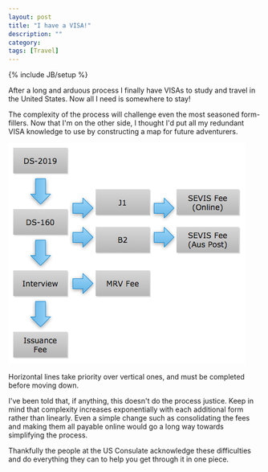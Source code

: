 ```yaml
---
layout: post
title: "I have a VISA!"
description: ""
category: 
tags: [Travel]
---
```

{% include JB/setup %}

After a long and arduous process I finally have VISAs to study and travel in the United States. Now all I need is somewhere to stay!

The complexity of the process will challenge even the most seasoned form-fillers. Now that I'm on the other side, I thought I'd put all my redundant VISA knowledge to use by constructing a map for future adventurers.

![US VISA Process Map](/images/us_visa_process.png)

<p class="caption">Horizontal lines take priority over vertical ones, and must be completed before moving down.</p>

I've been told that, if anything, this doesn't do the process justice. Keep in mind that complexity increases exponentially with each additional form rather than linearly. Even a simple change such as consolidating the fees and making them all payable online would go a long way towards simplifying the process.

Thankfully the people at the US Consulate acknowledge these difficulties and do everything they can to help you get through it in one piece.
